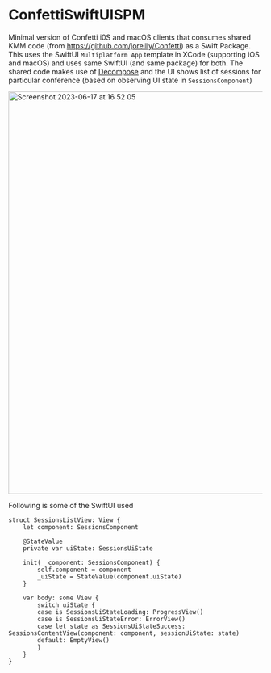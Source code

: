 # ConfettiSwiftUISPM
Minimal version of Confetti i0S and macOS clients that consumes shared KMM code (from https://github.com/joreilly/Confetti) as a Swift Package.  This uses the SwiftUI `Multiplatform App` template in XCode (supporting iOS and macOS) and uses same SwiftUI (and same package) for both.  The shared code makes use of 
[Decompose](https://github.com/arkivanov/Decompose) and the UI shows list of sessions for particular conference (based on 
observing UI state in `SessionsComponent`)

<img width="797" alt="Screenshot 2023-06-17 at 16 52 05" src="https://github.com/joreilly/ConfettiSwiftUISPM/assets/6302/ec6cfdf2-e35c-4d68-b7a7-c04f73ee20ba">


Following is some of the SwiftUI used

```
struct SessionsListView: View {
    let component: SessionsComponent
    
    @StateValue
    private var uiState: SessionsUiState
    
    init(_ component: SessionsComponent) {
        self.component = component
        _uiState = StateValue(component.uiState)
    }

    var body: some View {
        switch uiState {
        case is SessionsUiStateLoading: ProgressView()
        case is SessionsUiStateError: ErrorView()
        case let state as SessionsUiStateSuccess: SessionsContentView(component: component, sessionUiState: state)
        default: EmptyView()
        }
    }
}
```
